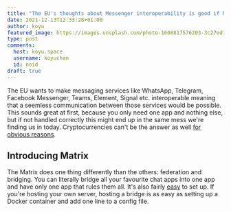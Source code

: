 ```yaml
---
title: "The EU's thoughts about Messenger interoperability is good if handled correctly"
date: 2021-12-13T12:33:28+01:00
author: koyu
featured_image: https://images.unsplash.com/photo-1608817576203-3c27ed168bd2?ixlib=rb-1.2.1&ixid=MnwxMjA3fDB8MHxwaG90by1wYWdlfHx8fGVufDB8fHx8&auto=format&fit=crop&w=1984&q=80
type: post
comments:
  host: koyu.space
  username: koyuchan
  id: noid
draft: true
---
```


The EU wants to make messaging services like WhatsApp, Telegram, Facebook Messenger, Teams, Element, Signal etc. interoperable meaning that a seemless communication between those services would be possible. This sounds great at first, because you only need one app and nothing else, but if not handled correctly this might end up in the same mess we're finding us in today. Cryptocurrencies can't be the answer as well [for obvious reasons](/why-ai-cryptocurrency-metaverse-and-all-that-crap-doesnt-matter/).

## Introducing Matrix

The Matrix does one thing differently than the others: federation and bridging. You can literally bridge all your favourite chat apps into one app and have only one app that rules them all. It's also fairly [easy](https://t2bot.io) to set up. If you're hosting your own server, hosting a bridge is as easy as setting up a Docker container and add one line to a config file.
